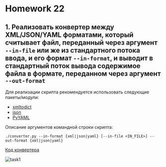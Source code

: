 # Homework 22

## 1. Реализовать конвертер между XML/JSON/YAML форматами, который считывает файл, переданный через аргумент ```--in-file``` или же из стандартного потока ввода, и его формат ```--in-format```, и выводит в стандартный поток вывода содержимое файла в формате, переданном через аргумент ```--out-format```

Для реализации скрипта рекомендуется использовать следующие пакеты/модули:

- [xmltodict](https://pypi.org/project/xmltodict/)
- [json](https://docs.python.org/3/library/json.html)
- [PyYAML](https://pypi.org/project/PyYAML/)

Описание аргументов командной строки скрипта:

```./converter.py --in-format {xml|json|yaml} [--in-file <IN_FILE>] --out-format {xml|json|yaml}```

[Код конвертера](converter.py)

![task1](<screenshots/task1.png>)
